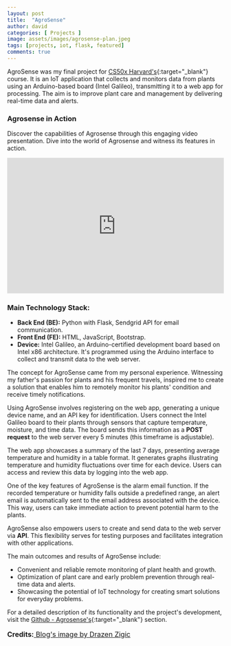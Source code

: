 ```yaml
---
layout: post
title:  "AgroSense"
author: david
categories: [ Projects ]
image: assets/images/agrosense-plan.jpeg
tags: [projects, iot, flask, featured]
comments: true
---
```


AgroSense was my final project for [CS50x Harvard's][cs50x-harvard]{:target="_blank"} course. It is an IoT application that collects and monitors data from plants using an Arduino-based board (Intel Galileo), transmitting it to a web app for processing. The aim is to improve plant care and management by delivering real-time data and alerts.

### Agrosense in Action

Discover the capabilities of Agrosense through this engaging video presentation. Dive into the world of Agrosense and witness its features in action. 

<p>
<iframe width="100%" height="315" src="https://www.youtube.com/embed/QdPggtvKLwg" frameborder="0" allowfullscreen></iframe>
</p>


### Main Technology Stack:

- **Back End (BE):** Python with Flask, Sendgrid API for email communication.
- **Front End (FE):** HTML, JavaScript, Bootstrap.
- **Device:** Intel Galileo, an Arduino-certified development board based on Intel x86 architecture. It's programmed using the Arduino interface to collect and transmit data to the web server.

The concept for AgroSense came from my personal experience. Witnessing my father's passion for plants and his frequent travels, inspired me to create a solution that enables him to remotely monitor his plants' condition and receive timely notifications.

Using AgroSense involves registering on the web app, generating a unique device name, and an API key for identification. Users connect the Intel Galileo board to their plants through sensors that capture temperature, moisture, and time data. The board sends this information as a **POST request** to the web server every 5 minutes (this timeframe is adjustable).

The web app showcases a summary of the last 7 days, presenting average temperature and humidity in a table format. It generates graphs illustrating temperature and humidity fluctuations over time for each device. Users can access and review this data by logging into the web app.

One of the key features of AgroSense is the alarm email function. If the recorded temperature or humidity falls outside a predefined range, an alert email is automatically sent to the email address associated with the device. This way, users can take immediate action to prevent potential harm to the plants.

AgroSense also empowers users to create and send data to the web server via **API**. This flexibility serves for testing purposes and facilitates integration with other applications.

The main outcomes and results of AgroSense include:

- Convenient and reliable remote monitoring of plant health and growth.
- Optimization of plant care and early problem prevention through real-time data and alerts.
- Showcasing the potential of IoT technology for creating smart solutions for everyday problems.

For a detailed description of its functionality and the project's development, visit the [Github - Agrosense's][github-agrosense]{:target="_blank"} section.

[cs50x-harvard]: https://cs50.harvard.edu/x/2023/
[github-agrosense]: https://github.com/jdsuta/Agrosense/blob/main/README.md 


<p style="font-size: 16px;">
 <strong>Credits:</strong><a href="https://www.freepik.com/free-photo/close-up-woman-examining-plant-growth-using-touchpad-while-working-plant-nursery_25623989.htm#query=smart%20plant&position=17&from_view=search&track=ais" target="_blank">
    Blog's image by Drazen Zigic
  </a>
</p>